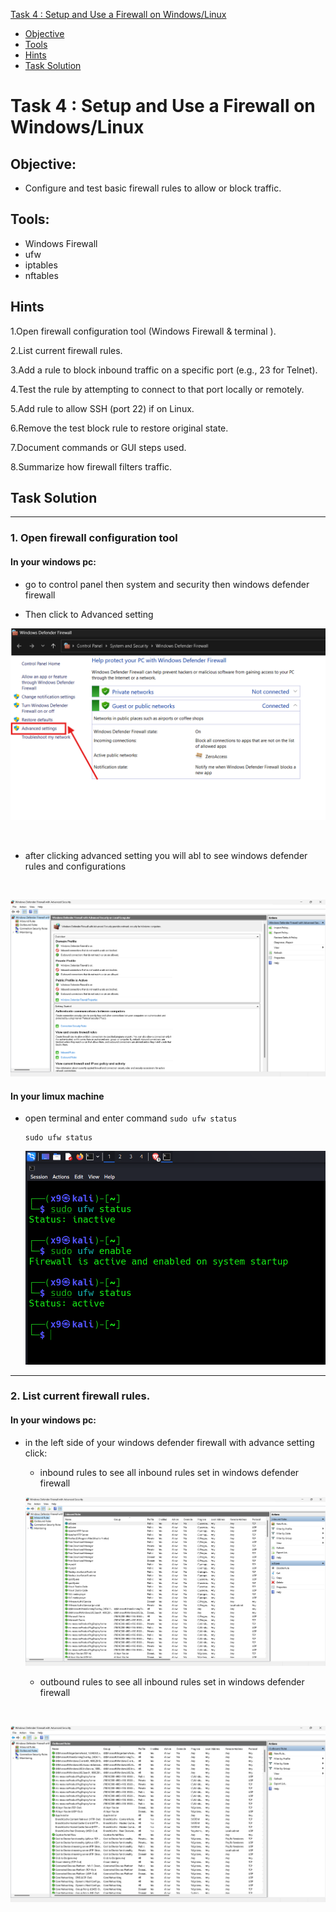 [ Task 4 : Setup and Use a Firewall on Windows/Linux](#task-4--setup-and-use-a-firewall-on-windowslinux)
- [Objective](#objective)
- [Tools](#tools)
- [Hints](#hints)
- [Task Solution](#task-solution)

#  Task 4 : Setup and Use a Firewall on Windows/Linux

## Objective: 
-  Configure and test basic firewall rules to allow or block traffic.

  ## Tools:
- Windows Firewall
- ufw
- iptables 
- nftables

## Hints

1.Open firewall configuration tool (Windows Firewall & terminal ).

2.List current firewall rules.

3.Add a rule to block inbound traffic on a specific port (e.g., 23 for Telnet).

4.Test the rule by attempting to connect to that port locally or remotely.

5.Add rule to allow SSH (port 22) if on Linux.

6.Remove the test block rule to restore original state.

7.Document commands or GUI steps used.

8.Summarize how firewall filters traffic.

## Task Solution

---

### 1. Open firewall configuration tool

#### In your windows pc:

- go to control panel then system and security then windows defender firewall

- Then click to Advanced setting

 ![img not found](assets/control-p.png)

 <br>

- after clicking advanced setting you will abl to see windows defender rules and configurations

<br>

   ![img not found](assets/advances-s.png)

#### In your limux machine 

- open terminal and enter command `sudo ufw status`


      sudo ufw status

   ![img not found](assets/ufw.png)

---

### 2. List current firewall rules.

#### In your windows pc:

- in the left side of your windows defender firewall with advance setting click:
  

  - inbound rules to see all inbound rules set in windows defender firewall <br>


   ![img not found](assets/in-rules.png) <br>
   

  - outbound rules to see all inbound rules set in windows defender firewall

<br>


![img not found](assets/out-rules.png)
  
